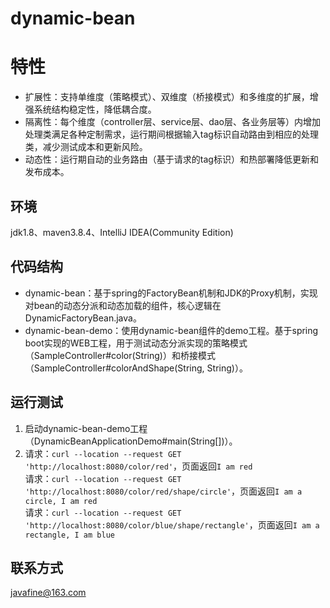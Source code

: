 # dynamic-bean
# 特性
* 扩展性：支持单维度（策略模式）、双维度（桥接模式）和多维度的扩展，增强系统结构稳定性，降低耦合度。
* 隔离性：每个维度（controller层、service层、dao层、各业务层等）内增加处理类满足各种定制需求，运行期间根据输入tag标识自动路由到相应的处理类，减少测试成本和更新风险。
* 动态性：运行期自动的业务路由（基于请求的tag标识）和热部署降低更新和发布成本。
## 环境
jdk1.8、maven3.8.4、IntelliJ IDEA(Community Edition)
## 代码结构
* dynamic-bean：基于spring的FactoryBean机制和JDK的Proxy机制，实现对bean的动态分派和动态加载的组件，核心逻辑在DynamicFactoryBean.java。
* dynamic-bean-demo：使用dynamic-bean组件的demo工程。基于spring boot实现的WEB工程，用于测试动态分派实现的策略模式（SampleController#color(String)）和桥接模式（SampleController#colorAndShape(String, String)）。
## 运行测试
1. 启动dynamic-bean-demo工程（DynamicBeanApplicationDemo#main(String[])）。
2. 请求：`curl --location --request GET 'http://localhost:8080/color/red'`，页面返回`I am red`  
请求：`curl --location --request GET 'http://localhost:8080/color/red/shape/circle'`，页面返回`I am a circle, I am red`  
请求：`curl --location --request GET 'http://localhost:8080/color/blue/shape/rectangle'`，页面返回`I am a rectangle, I am blue`  
## 联系方式
javafine@163.com
